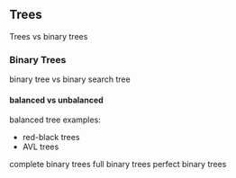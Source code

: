 
## Trees

Trees vs binary trees

### Binary Trees
binary tree vs binary search tree

#### balanced vs unbalanced
balanced tree examples:
- red-black trees
- AVL trees

complete binary trees
full binary trees
perfect binary trees


